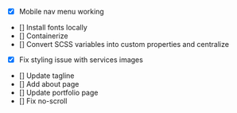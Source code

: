 - [x] Mobile nav menu working
- [] Install fonts locally
- [] Containerize
- [] Convert SCSS variables into custom properties and centralize
- [x] Fix styling issue with services images
- [] Update tagline
- [] Add about page
- [] Update portfolio page
- [] Fix no-scroll
